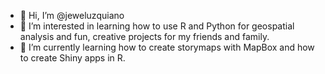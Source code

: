 - 👋 Hi, I’m @jeweluzquiano
- 👀 I’m interested in learning how to use R and Python for geospatial analysis and fun, creative projects for my friends and family.
- 🌱 I’m currently learning how to create storymaps with MapBox and how to create Shiny apps in R. 

<!---
jeweluzquiano/jeweluzquiano is a ✨ special ✨ repository because its `README.md` (this file) appears on your GitHub profile.
You can click the Preview link to take a look at your changes.
--->
